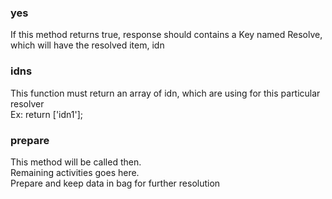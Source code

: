 <h3>yes</h3>
If this method returns true, response should contains a Key named Resolve, which will have the resolved item, idn

<h3>idns</h3>
This function must return an array of idn, which are using for this particular resolver<br>
Ex:  return ['idn1'];

<h3>prepare</h3>
This method will be called then.<br>
Remaining activities goes here.<br>
Prepare and keep data in bag for further resolution
